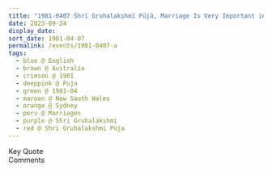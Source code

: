 ```yaml
---
title: "1981-0407 Śhrī Gṛuhalakṣhmī Pūjā, Marriage Is Very Important in Sahaj Yog and Fidelity Is the Basis of Marriage, Sydney, New South Wales, Australia"
date: 2023-09-24
display_date: 
sort_date: 1981-04-07
permalink: /events/1981-0407-a
tags:
  - blue @ English
  - brown @ Australia
  - crimson @ 1981
  - deeppink @ Puja
  - green @ 1981-04
  - maroon @ New South Wales
  - orange @ Sydney
  - peru @ Marriages
  - purple @ Shri Gruhalakshmi
  - red @ Shri Gruhalakshmi Puja
---
```


<wave-list>
  <list-title color="green" width="75">Key Quote</list-title>
  <list-item color="BlanchedAlmond"  width="200"></list-item>
  <list-item color="Lavender"></list-item>
  <list-item color="BlanchedAlmond"></list-item>
</wave-list>

<br>

<wave-list>
  <list-title color="green" width="75">Comments</list-title>
  <list-item color="BlanchedAlmond"  width="200"></list-item>
  <list-item color="Lavender"></list-item>
  <list-item color="BlanchedAlmond"></list-item>
</wave-list>